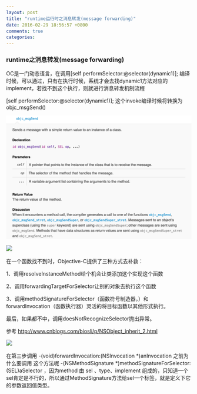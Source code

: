```yaml
---
layout: post
title: "runtime运行时之消息转发(message forwarding)"
date: 2016-02-29 18:56:57 +0800
comments: true
categories: 
---
```

### runtime之消息转发(message forwarding)

OC是一门动态语言，在调用[self performSelector:@selector(dynamic1)];  编译时候，可以通过，只有在执行时候，系统才会去找dynamic1方法对应的implement，若找不到这个执行，则就进行消息转发机制流程

[self performSelector:@selector(dynamic1)];  这个invoke编译时候将转换为objc_msgSend()

![](/images/runtime_forwarding1.png)


![](/images/runtime_forwarding2.png)

在一个函数找不到时，Objective-C提供了三种方式去补救：

1、调用resolveInstanceMethod给个机会让类添加这个实现这个函数

2、调用forwardingTargetForSelector让别的对象去执行这个函数

3、调用methodSignatureForSelector（函数符号制造器，）和forwardInvocation（函数执行器）灵活的将目标函数以其他形式执行。

最后，如果都不中，调用doesNotRecognizeSelector抛出异常。

参考  <http://www.cnblogs.com/biosli/p/NSObject_inherit_2.html>

![](/images/runtime_forwarding3.png)

在第三步调用 -(void)forwardInvocation:(NSInvocation *)anInvocation   之前为什么要调用
这个方法呢 -(NSMethodSignature *)methodSignatureForSelector:(SEL)aSelector  ，因为method 由 sel 、type、implement  组成的，只知道一个sel肯定是不行的，所以通过MethodSignature方法给sel一个标签，就是定义下它的参数返回值类型。
